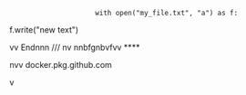                          with open("my_file.txt", "a") as f:
   f.write("new text")

vv 
Endnnn
/// 
    nv
  nnbfgnbvfvv ****      
             
             
   
nvv   docker.pkg.github.com     
 
    
  v     
       
           
 
    
  
  
  
    
    
 
  

 
     
   
   
 
 
 
